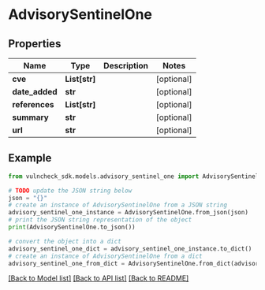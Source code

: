 # AdvisorySentinelOne


## Properties

Name | Type | Description | Notes
------------ | ------------- | ------------- | -------------
**cve** | **List[str]** |  | [optional] 
**date_added** | **str** |  | [optional] 
**references** | **List[str]** |  | [optional] 
**summary** | **str** |  | [optional] 
**url** | **str** |  | [optional] 

## Example

```python
from vulncheck_sdk.models.advisory_sentinel_one import AdvisorySentinelOne

# TODO update the JSON string below
json = "{}"
# create an instance of AdvisorySentinelOne from a JSON string
advisory_sentinel_one_instance = AdvisorySentinelOne.from_json(json)
# print the JSON string representation of the object
print(AdvisorySentinelOne.to_json())

# convert the object into a dict
advisory_sentinel_one_dict = advisory_sentinel_one_instance.to_dict()
# create an instance of AdvisorySentinelOne from a dict
advisory_sentinel_one_from_dict = AdvisorySentinelOne.from_dict(advisory_sentinel_one_dict)
```
[[Back to Model list]](../README.md#documentation-for-models) [[Back to API list]](../README.md#documentation-for-api-endpoints) [[Back to README]](../README.md)


